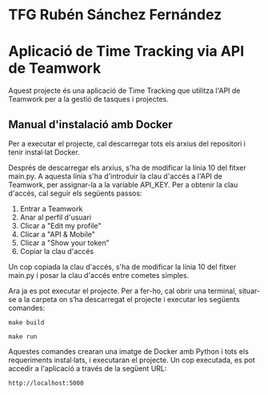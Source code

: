 # TFG Rubén Sánchez Fernández
# Aplicació de Time Tracking via API de Teamwork

Aquest projecte és una aplicació de Time Tracking que utilitza l'API de Teamwork per a la gestió de tasques i projectes.

## Manual d'instalació amb Docker

Per a executar el projecte, cal descarregar tots els arxius del repositori i tenir instal·lat Docker.

Després de descarregar els arxius, s'ha de modificar la línia 10 del fitxer main.py. A aquesta línia s'ha d'introduir la clau d'accés a l'API de Teamwork, per assignar-la a la variable API_KEY. Per a obtenir la clau d'accés, cal seguir els següents passos:

1. Entrar a Teamwork
2. Anar al perfil d'usuari
3. Clicar a "Edit my profile"
4. Clicar a "API & Mobile"
5. Clicar a "Show your token"
6. Copiar la clau d'accés

Un cop copiada la clau d'accés, s'ha de modificar la línia 10 del fitxer main.py i posar la clau d'accés entre cometes simples.

Ara ja es pot executar el projecte. Per a fer-ho, cal obrir una terminal, situar-se a la carpeta on s’ha descarregat el projecte i executar les següents comandes:

```
make build

make run
```

Aquestes comandes crearan una imatge de Docker amb Python i tots els requeriments instal·lats, i executaran el projecte. Un cop executada, es pot accedir a l'aplicació a través de la següent URL:

```
http://localhost:5000
```
